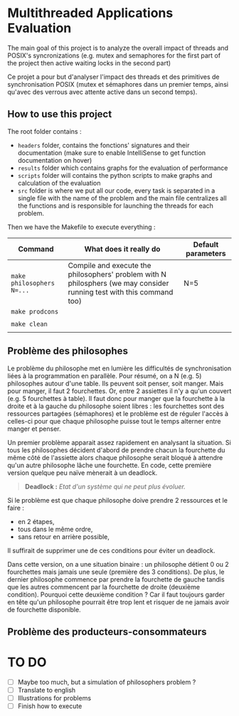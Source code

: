 # Multithreaded Applications Evaluation

The main goal of this project is to analyze the overall impact of threads and POSIX's syncronizations (e.g. mutex and semaphores for the first part of the project then active waiting locks in the second part)

Ce projet a pour but d'analyser l'impact des threads et des primitives de synchronisation POSIX (mutex et sémaphores dans un premier temps, ainsi qu'avec des verrous avec attente active dans un second temps).

## How to use this project

The root folder contains :

* `headers` folder, contains the fonctions' signatures and their documentation (make sure to enable IntelliSense to get function documentation on hover)
* `results` folder which contains graphs for the evaluation of performance
* `scripts` folder will contains the python scripts to make graphs and calculation of the evaluation
* `src` folder is where we put all our code, every task is separated in a single file with the name of the problem and the main file centralizes all the functions and is responsible for launching the threads for each problem.

Then we have the Makefile to execute everything :

| Command                     | What does it really do                                                                                                 | Default parameters |
| --------------------------- | ---------------------------------------------------------------------------------------------------------------------- | ------------------ |
| `make philosophers N=...` | Compile and execute the philosophers' problem with N philosphers (we may consider running test with this command too) | N=5                |
| `make prodcons`           |                                                                                                                        |                    |
|                             |                                                                                                                        |                    |
| `make clean`              |                                                                                                                        |                    |
|                             |                                                                                                                        |                    |

## Problème des philosophes

Le problème du philosophe met en lumière les difficultés de synchronisation liées à la programmation en parallèle. Pour résumé, on a N (e.g. 5) philosophes autour d'une table. Ils peuvent soit penser, soit manger. Mais pour manger, il faut 2 fourchettes. Or, entre 2 assiettes il n'y a qu'un couvert (e.g. 5 fourchettes à table). Il faut donc pour manger que la fourchette à la droite et à la gauche du philosophe soient libres : les fourchettes sont des ressources partagées (sémaphores) et le problème est de réguler l'accès à celles-ci pour que chaque philosophe puisse tout le temps alterner entre manger et penser.

Un premier problème apparait assez rapidement en analysant la situation. Si tous les philosophes décident d'abord de prendre chacun la fourchette du même côté de l'assiette alors chaque philosophe serait bloqué à attendre qu'un autre philosophe lâche une fourchette. En code, cette première version quelque peu naïve mènerait à un deadlock.

> **Deadlock :** *Etat d'un système qui ne peut plus évoluer.*

Si le problème est que chaque philosophe doive prendre 2 ressources et le faire :

- en 2 étapes,
- tous dans le même ordre,
- sans retour en arrière possible,

Il suffirait de supprimer une de ces conditions pour éviter un deadlock.

Dans cette version, on a une situation binaire : un philosophe détient 0 ou 2 fourchettes mais jamais une seule (première des 3 conditions). De plus, le dernier philosophe commence par prendre la fourchette de gauche tandis que les autres commencent par la fourchette de droite (deuxième condition). Pourquoi cette deuxième condition ? Car il faut toujours garder en tête qu'un philosophe pourrait être trop lent et risquer de ne jamais avoir de fourchette disponible.

## Problème des producteurs-consommateurs

# TO DO

* [ ] Maybe too much, but a simulation of philosophers problem ?
* [ ] Translate to english
* [ ] Illustrations for problems
* [ ] Finish how to execute

